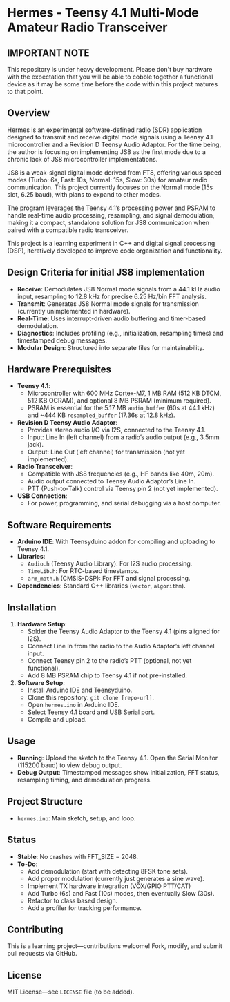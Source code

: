 # Hermes - Teensy 4.1 Multi-Mode Amateur Radio Transceiver

## IMPORTANT NOTE
This repository is under heavy development.  Please don't buy hardware with the expectation that you will be able to cobble together a functional device as it may be some time before the code within this project matures to that point.

## Overview
Hermes is an experimental software-defined radio (SDR) application designed to transmit and receive digital mode signals using a Teensy 4.1 microcontroller and a Revision D Teensy Audio Adaptor. For the time being, the author is focusing on implementing JS8 as the first mode due to a chronic lack of JS8 microcontroller implementations.

JS8 is a weak-signal digital mode derived from FT8, offering various speed modes (Turbo: 6s, Fast: 10s, Normal: 15s, Slow: 30s) for amateur radio communication. This project currently focuses on the Normal mode (15s slot, 6.25 baud), with plans to expand to other modes.

The program leverages the Teensy 4.1’s processing power and PSRAM to handle real-time audio processing, resampling, and signal demodulation, making it a compact, standalone solution for JS8 communication when paired with a compatible radio transceiver.

This project is a learning experiment in C++ and digital signal processing (DSP), iteratively developed to improve code organization and functionality.

## Design Criteria for initial JS8 implementation
- **Receive**: Demodulates JS8 Normal mode signals from a 44.1 kHz audio input, resampling to 12.8 kHz for precise 6.25 Hz/bin FFT analysis.
- **Transmit**: Generates JS8 Normal mode signals for transmission (currently unimplemented in hardware).
- **Real-Time**: Uses interrupt-driven audio buffering and timer-based demodulation.
- **Diagnostics**: Includes profiling (e.g., initialization, resampling times) and timestamped debug messages.
- **Modular Design**: Structured into separate files for maintainability.

## Hardware Prerequisites
- **Teensy 4.1**: 
  - Microcontroller with 600 MHz Cortex-M7, 1 MB RAM (512 KB DTCM, 512 KB OCRAM), and optional 8 MB PSRAM (minimum required).
  - PSRAM is essential for the 5.17 MB `audio_buffer` (60s at 44.1 kHz) and ~444 KB `resampled_buffer` (17.36s at 12.8 kHz).
- **Revision D Teensy Audio Adaptor**:
  - Provides stereo audio I/O via I2S, connected to the Teensy 4.1.
  - Input: Line In (left channel) from a radio’s audio output (e.g., 3.5mm jack).
  - Output: Line Out (left channel) for transmission (not yet implemented).
- **Radio Transceiver**:
  - Compatible with JS8 frequencies (e.g., HF bands like 40m, 20m).
  - Audio output connected to Teensy Audio Adaptor’s Line In.
  - PTT (Push-to-Talk) control via Teensy pin 2 (not yet implemented).
- **USB Connection**:
  - For power, programming, and serial debugging via a host computer.

## Software Requirements
- **Arduino IDE**: With Teensyduino addon for compiling and uploading to Teensy 4.1.
- **Libraries**:
  - `Audio.h` (Teensy Audio Library): For I2S audio processing.
  - `TimeLib.h`: For RTC-based timestamps.
  - `arm_math.h` (CMSIS-DSP): For FFT and signal processing.
- **Dependencies**: Standard C++ libraries (`vector`, `algorithm`).

## Installation
1. **Hardware Setup**:
   - Solder the Teensy Audio Adaptor to the Teensy 4.1 (pins aligned for I2S).
   - Connect Line In from the radio to the Audio Adaptor’s left channel input.
   - Connect Teensy pin 2 to the radio’s PTT (optional, not yet functional).
   - Add 8 MB PSRAM chip to Teensy 4.1 if not pre-installed.
2. **Software Setup**:
   - Install Arduino IDE and Teensyduino.
   - Clone this repository: `git clone [repo-url]`.
   - Open `hermes.ino` in Arduino IDE.
   - Select Teensy 4.1 board and USB Serial port.
   - Compile and upload.

## Usage
- **Running**: Upload the sketch to the Teensy 4.1. Open the Serial Monitor (115200 baud) to view debug output.
- **Debug Output**: Timestamped messages show initialization, FFT status, resampling timing, and demodulation progress.

## Project Structure
- `hermes.ino`: Main sketch, setup, and loop.

## Status
- **Stable**: No crashes with FFT_SIZE = 2048.
- **To-Do**:
  - Add demodulation (start with detecting 8FSK tone sets).
  - Add proper modulation (currently just generates a sine wave).
  - Implement TX hardware integration (VOX/GPIO PTT/CAT)
  - Add Turbo (6s) and Fast (10s) modes, then eventually Slow (30s).
  - Refactor to class based design.
  - Add a profiler for tracking performance.

## Contributing
This is a learning project—contributions welcome! Fork, modify, and submit pull requests via GitHub.

## License
MIT License—see `LICENSE` file (to be added).
